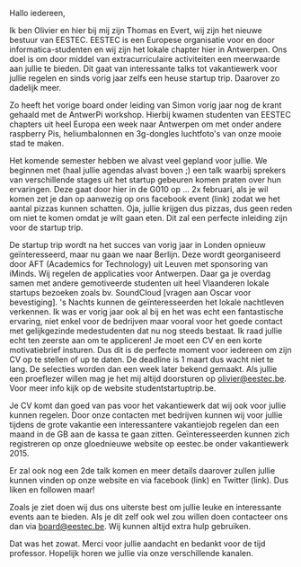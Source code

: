 Hallo iedereen,

Ik ben Olivier en hier bij mij zijn Thomas en Evert, wij zijn het nieuwe bestuur
van EESTEC.
EESTEC is een Europese organisatie voor en door informatica-studenten en wij
zijn het lokale chapter hier in Antwerpen.
Ons doel is om door middel van  extracurriculaire activiteiten een meerwaarde
aan jullie te bieden. Dit gaat van interessante talks tot vakantiewerk voor
jullie regelen en sinds vorig jaar zelfs een heuse startup trip. Daarover zo
dadelijk meer.

Zo heeft het vorige board onder leiding van Simon vorig jaar nog de krant
gehaald met de AntwerPi workshop. Hierbij kwamen studenten van EESTEC chapters
uit heel Europa een week naar Antwerpen om met onder andere raspberry Pis,
heliumbalonnen en 3g-dongles  luchtfoto's van onze mooie stad te maken.

Het komende semester hebben we alvast veel gepland voor jullie. We beginnen met
(haal jullie agendas alvast boven ;) een talk waarbij sprekers van verschillende
stages uit het startup gebeuren komen praten over hun ervaringen. Deze gaat door
hier in de G010 op ... 2x februari, als je wil komen zet je dan op aanwezig op
ons facebook event (link) zodat we het aantal pizzas kunnen schatten. Oja,
jullie krijgen dus pizzas, dus geen reden om niet te komen omdat je wilt gaan
eten. Dit zal een perfecte inleiding zijn voor de startup trip.

De startup trip wordt na het succes van vorig jaar in Londen opnieuw
geïnteresseerd, maar nu gaan we naar Berlijn. Deze wordt georganiseerd door AFT
(Academics for Technology) uit Leuven met sponsoring van iMinds. Wij regelen de
applicaties voor Antwerpen.
Daar ga je overdag samen met andere gemotiveerde studenten uit heel Vlaanderen
lokale startups bezoeken zoals bv. SoundCloud [vragen aan Oscar voor
bevestiging]. 's Nachts kunnen de geïnteresseerden het lokale nachtleven
verkennen. Ik was er vorig jaar ook al bij en het was echt een fantastische
ervaring, niet enkel voor de bedrijven maar vooral voor het goede contact met
gelijkgezinde medestudenten dat nu nog steeds bestaat.
Ik raad jullie echt ten zeerste aan om te appliceren!
Je moet een CV en een korte motivatiebrief insturen. Dus dit is de perfecte
moment voor iedereen om zijn CV op te stellen of up te daten. De deadline is 1
maart dus wacht niet te lang. De selecties worden dan een week later bekend
gemaakt. Als jullie een proeflezer willen mag je het mij altijd doorsturen op
olivier@eestec.be.  Voor meer info kijk op de website studentstartuptrip.be.

Je CV komt dan goed van pas voor het vakantiewerk dat wij ook voor jullie kunnen
regelen. Door onze contacten met bedrijven kunnen wij voor jullie tijdens de
grote vakantie een interessantere vakantiejob regelen dan een maand in de GB aan
de kassa te gaan zitten. Geïnteresseerden kunnen zich registreren op onze
gloednieuwe website op eestec.be onder vakantiewerk 2015.

Er zal ook nog een 2de talk komen en meer details daarover zullen jullie kunnen
vinden op onze website en via facebook (link) en Twitter (link). Dus liken en
followen maar!

Zoals je ziet doen wij dus ons uiterste best om jullie leuke en interessante
events aan te bieden. Als je dit zelf ook wel zou willen doen contacteer ons dan
via board@eestec.be. Wij kunnen altijd extra hulp gebruiken.

Dat was het zowat. Merci voor jullie aandacht en bedankt voor de tijd professor.
Hopelijk horen we jullie via onze verschillende kanalen.
